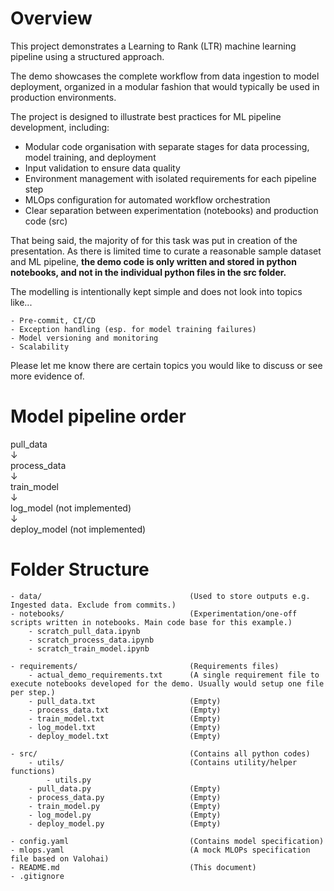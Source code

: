 # Overview

This project demonstrates a Learning to Rank (LTR) machine learning pipeline using a structured approach. 

The demo showcases the complete workflow from data ingestion to model deployment, organized in a modular fashion that would typically be used in production environments.

The project is designed to illustrate best practices for ML pipeline development, including:
- Modular code organisation with separate stages for data processing, model training, and deployment
- Input validation to ensure data quality
- Environment management with isolated requirements for each pipeline step
- MLOps configuration for automated workflow orchestration
- Clear separation between experimentation (notebooks) and production code (src)

That being said, the majority of for this task was put in creation of the presentation. As there is limited time to curate a reasonable sample dataset and ML pipeline, **the demo code is only written and stored in python notebooks, and not in the individual python files in the src folder.**

The modelling is intentionally kept simple and does not look into topics like...

    - Pre-commit, CI/CD
    - Exception handling (esp. for model training failures)
    - Model versioning and monitoring
    - Scalability
Please let me know there are certain topics you would like to discuss or see more evidence of.

# Model pipeline order
pull_data<br />
    ↓<br />
process_data<br />
    ↓<br />
train_model<br />
    ↓<br />
log_model           (not implemented)<br />
    ↓<br />
deploy_model        (not implemented)


# Folder Structure


    - data/                                 (Used to store outputs e.g. Ingested data. Exclude from commits.)
    - notebooks/                            (Experimentation/one-off scripts written in notebooks. Main code base for this example.)
        - scratch_pull_data.ipynb
        - scratch_process_data.ipynb
        - scratch_train_model.ipynb

    - requirements/                         (Requirements files)
        - actual_demo_requirements.txt      (A single requirement file to execute notebooks developed for the demo. Usually would setup one file per step.)
        - pull_data.txt                     (Empty)
        - process_data.txt                  (Empty)
        - train_model.txt                   (Empty)
        - log_model.txt                     (Empty)
        - deploy_model.txt                  (Empty)

    - src/                                  (Contains all python codes)               
        - utils/                            (Contains utility/helper functions)
            - utils.py                      
        - pull_data.py                      (Empty)
        - process_data.py                   (Empty)
        - train_model.py                    (Empty)
        - log_model.py                      (Empty)
        - deploy_model.py                   (Empty)

    - config.yaml                           (Contains model specification)
    - mlops.yaml                            (A mock MLOPs specification file based on Valohai)
    - README.md                             (This document)
    - .gitignore